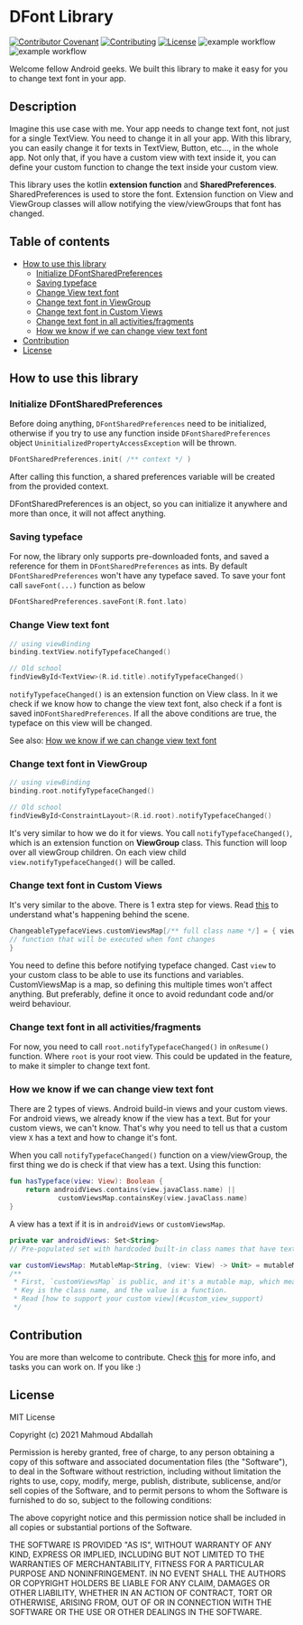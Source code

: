 # DFont Library
[![Contributor Covenant](https://img.shields.io/badge/Contributor%20Covenant-1.0-4baaaa.svg)](CODE_OF_CONDUCT.md)
[![Contributing](https://img.shields.io/badge/contributing-docs-blue)](CONTRIBUTING.md)
[![License](https://img.shields.io/badge/license-MIT-red)](LICENSE)
![example workflow](https://github.com/mahmoud-abdallah863/DFont/actions/workflows/test-app-workflow.yml/badge.svg)
![example workflow](https://github.com/mahmoud-abdallah863/DFont/actions/workflows/build-app-workflow.yml/badge.svg)

Welcome fellow Android geeks. We built this library to make it easy for you to change text font
in your app.

## Description
Imagine this use case with me. Your app needs to change text font, not just for a single TextView.
You need to change it in all your app. With this library, you can easily change it for texts
in TextView, Button, etc..., in the whole app. Not only that, if you have a custom view with
text inside it, you can define your custom function to change the text inside your custom view.

This library uses the kotlin **extension function** and **SharedPreferences**. SharedPreferences is used to store
the font. Extension function on View and ViewGroup classes will allow notifying the view/viewGroups
that font has changed.

## Table of contents
- [How to use this library](#how_to_use_this_library)
    - [Initialize DFontSharedPreferences](#init_dfontSharedPrefs)
    - [Saving typeface](#saving_typeface)
    - [Change View text font](#change_view_text_font)
    - [Change text font in ViewGroup](#change_text_font_in_viewgroup)
    - [Change text font in Custom Views](#change_text_font_in_custom_views)
    - [Change text font in all activities/fragments](#change_text_font_on_all_activities)
    - [How we know if we can change view text font](#how_we_know_if_we_can_change_view_text_font)
- [Contribution](#contribution)
- [License](#license)


## <a name="how_to_use_this_library">How to use this library</a>
### <a name="init_dfontSharedPrefs">Initialize DFontSharedPreferences</a>
 Before doing anything, `DFontSharedPreferences` need to be initialized, otherwise if you try to
 use any function inside `DFontSharedPreferences` object `UninitializedPropertyAccessException`
 will be thrown.
 ``` kotlin
 DFontSharedPreferences.init( /** context */ )
 ```
 After calling this function, a shared preferences variable will be created from the provided
 context.
 
 DFontSharedPreferences is an object, so you can initialize it anywhere and more than once, it will not affect anything.
 
 
 ### <a name="saving_typeface">Saving typeface</a>
 For now, the library only supports pre-downloaded fonts, and saved a reference for them in `DFontSharedPreferences` as
 ints. By default `DFontSharedPreferences` won't have any typeface saved. To save your font call `saveFont(...)`
 function as below
 ``` kotlin
 DFontSharedPreferences.saveFont(R.font.lato)
 ```
 
 
 ### <a name="change_view_text_font">Change View text font</a>
 ``` kotlin
 // using viewBinding
 binding.textView.notifyTypefaceChanged()
 
 // Old school
 findViewById<TextView>(R.id.title).notifyTypefaceChanged()
 ``` 
 `notifyTypefaceChanged()` is an extension function on View class. In it we check if we know
 how to change the view text font, also check if a font is saved in`DFontSharedPreferences`.
 If all the above conditions are true, the typeface on this view will be changed.

See also: [How we know if we can change view text font](#how_we_know_if_we_can_change_view_text_font)
 
 
 ### <a name="change_text_font_in_viewgroup">Change text font in ViewGroup</a>
 ``` kotlin
 // using viewBinding
 binding.root.notifyTypefaceChanged()
 
 // Old school
 findViewById<ConstraintLayout>(R.id.root).notifyTypefaceChanged()
 ```
 It's very similar to how we do it for views. You call `notifyTypefaceChanged()`, which is an extension function on
 **ViewGroup** class. This function will loop over all viewGroup children. On each view child
 `view.notifyTypefaceChanged()` will be called.
 
 
 ### <a name="change_text_font_in_custom_views">Change text font in Custom Views</a>
 It's very similar to the above. There is 1 extra step for views. Read
 [this](#how_we_know_if_we_can_change_view_text_font) to understand what's happening behind
 the scene.
 ``` kotlin
 ChangeableTypefaceViews.customViewsMap[/** full class name */] = { view ->
 // function that will be executed when font changes
 }
 ```
 You need to define this before notifying typeface changed. Cast `view` to your custom class to 
 be able to use its functions and variables. CustomViewsMap is a map, so defining this multiple times won't affect 
 anything. But preferably, define it once to avoid redundant code and/or weird behaviour.
 
 
 ### <a name="change_text_font_on_all_activities">Change text font in all activities/fragments</a>
 For now, you need to call `root.notifyTypefaceChanged()` in `onResume()` function. Where `root` is your root view.
 This could be updated in the feature, to make it simpler to change text font.

### <a name="how_we_know_if_we_can_change_view_text_font">How we know if we can change view text font</a>
There are 2 types of views. Android build-in views and your custom views.
For android views, we already know if the view has a text.
But for your custom views, we can't know. That's why you need to tell us that a custom view `X` has
a text and how to change it's font. 

When you call `notifyTypefaceChanged()` function on a view/viewGroup, the first thing we do is check if that
view has a text. Using this function:
```kotlin
fun hasTypeface(view: View): Boolean {
    return androidViews.contains(view.javaClass.name) ||
            customViewsMap.containsKey(view.javaClass.name)
}
```
A view has a text if it is in `androidViews` or `customViewsMap`.

```kotlin
private var androidViews: Set<String>
// Pre-populated set with hardcoded built-in class names that have text.
```

```kotlin
var customViewsMap: MutableMap<String, (view: View) -> Unit> = mutableMapOf()
/**
 * First, `customViewsMap` is public, and it's a mutable map, which means you can modify it.
 * Key is the class name, and the value is a function.
 * Read [how to support your custom view](#custom_view_support)
 */
```

## <a name="contribution">Contribution</a>
You are more than welcome to contribute. 
Check [this](https://github.com/mahmoud-abdallah863/DFont/blob/main/CONTRIBUTING.md) for more info,
and tasks you can work on. If you like :)

## <a name="license">License</a>
MIT License

Copyright (c) 2021 Mahmoud Abdallah

Permission is hereby granted, free of charge, to any person obtaining a copy
of this software and associated documentation files (the "Software"), to deal
in the Software without restriction, including without limitation the rights
to use, copy, modify, merge, publish, distribute, sublicense, and/or sell
copies of the Software, and to permit persons to whom the Software is
furnished to do so, subject to the following conditions:

The above copyright notice and this permission notice shall be included in all
copies or substantial portions of the Software.

THE SOFTWARE IS PROVIDED "AS IS", WITHOUT WARRANTY OF ANY KIND, EXPRESS OR
IMPLIED, INCLUDING BUT NOT LIMITED TO THE WARRANTIES OF MERCHANTABILITY,
FITNESS FOR A PARTICULAR PURPOSE AND NONINFRINGEMENT. IN NO EVENT SHALL THE
AUTHORS OR COPYRIGHT HOLDERS BE LIABLE FOR ANY CLAIM, DAMAGES OR OTHER
LIABILITY, WHETHER IN AN ACTION OF CONTRACT, TORT OR OTHERWISE, ARISING FROM,
OUT OF OR IN CONNECTION WITH THE SOFTWARE OR THE USE OR OTHER DEALINGS IN THE
SOFTWARE.
